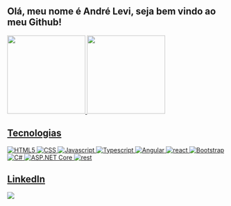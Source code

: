 ## Olá, meu nome é André Levi, seja bem vindo ao meu Github!

<div align="">
 <a href="https://github.com/Lucas-Cussulini">
 <img height="180em" src="https://github-readme-stats.vercel.app/api?username=LeviAndre&show_icons=true&theme=tokyonight&include_all_commits=true&count_private=true"/>
 <img height="180em" src="https://github-readme-stats.vercel.app/api/top-langs/?username=LeviAndre&layout=compact&langs_count=7&theme=tokyonight"/>
</div>
   
## Tecnologias

![HTML5](https://img.icons8.com/color/30/000000/html-5.png) 
![CSS](https://img.icons8.com/color/30/000000/css3.png) 
![Javascript](https://img.icons8.com/color/30/000000/javascript.png) 
![Typescript](https://img.icons8.com/fluency/30/typescript--v2.png) 
![Angular](https://img.icons8.com/color/30/000000/angularjs.png) 
![react](https://img.icons8.com/color/30/react-native.png)
![Bootstrap](https://img.icons8.com/color/30/000000/bootstrap.png) 
![C#](https://img.icons8.com/fluency/30/c-sharp-logo.png) 
![ASP.NET Core](https://img.icons8.com/color/30/net-framework.png) 
![rest](https://img.icons8.com/external-tal-revivo-color-tal-revivo/30/external-postman-is-the-only-complete-api-development-environment-logo-color-tal-revivo.png) 

## LinkedIn

<div>
<a href="https://www.linkedin.com/in/andr%C3%A9-levi-412321190/" target="_blank"><img src="https://img.shields.io/badge/-LinkedIn-%230077B5?style=for-the-badge&logo=linkedin&logoColor=white" target="_blank"></a>   
</div>
